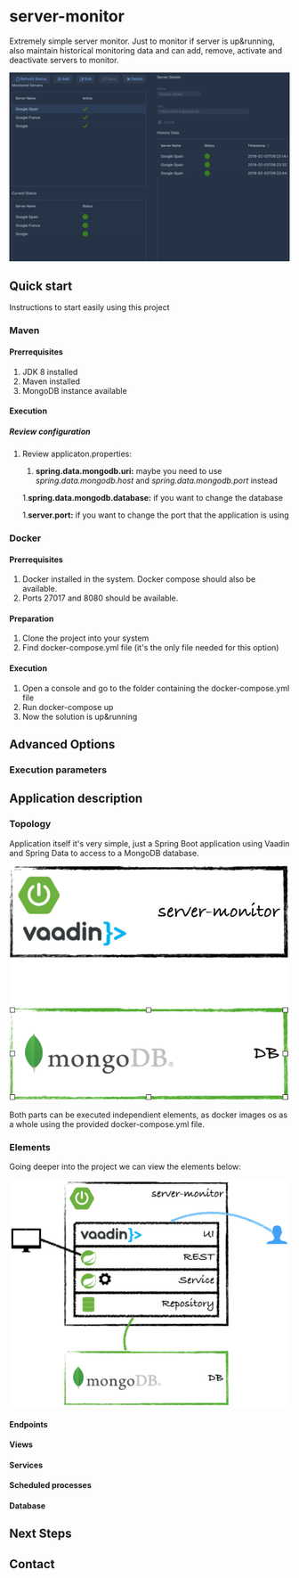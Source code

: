 # server-monitor
Extremely simple server monitor. Just to monitor if server is up&running, also maintain historical monitoring data and can add, remove, activate and deactivate servers to monitor.

![Main](img/server-monitor-main.png "server-monitor main")

## Quick start
Instructions to start easily using this project

### Maven
#### Prerrequisites
1. JDK 8 installed
1. Maven installed
1. MongoDB instance available

#### Execution
##### Review configuration
1. Review applicaton.properties:
    1. **spring.data.mongodb.uri:** maybe you need to use *spring.data.mongodb.host* and *spring.data.mongodb.port* instead

    1.**spring.data.mongodb.database:** if you want to change the database

    1.**server.port:** if you want to change the port that the application is using

### Docker
#### Prerrequisites
1. Docker installed in the system. Docker compose should also be available.
1. Ports 27017 and 8080 should be available.

#### Preparation
1. Clone the project into your system
1. Find docker-compose.yml file (it's the only file needed for this option)

#### Execution
1. Open a console and go to the folder containing the docker-compose.yml file
1. Run docker-compose up
1. Now the solution is up&running

## Advanced Options
### Execution parameters

## Application description
### Topology
Application itself it's very simple, just a Spring Boot application using Vaadin and Spring Data to access to a MongoDB database.

![Application Topology](img/server-monitor-topology.png "server-monitor topology")

Both parts can be executed independient elements, as docker images os as a whole using the provided docker-compose.yml file.

### Elements
Going deeper into the project we can view the elements below:

![Elements](img/server-monitor-elements.png "server-monitor elements")
#### Endpoints
#### Views
#### Services
#### Scheduled processes
#### Database

## Next Steps

## Contact
